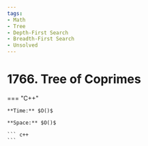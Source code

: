 ```yaml
---
tags:
- Math
- Tree
- Depth-First Search
- Breadth-First Search
- Unsolved
---
```



# 1766. Tree of Coprimes

=== "C++"

    **Time:** $O()$

    **Space:** $O()$

    ``` c++
    ```